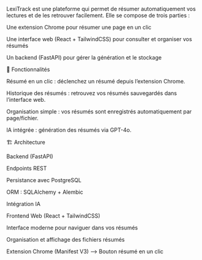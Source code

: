 LexiTrack est une plateforme qui permet de résumer automatiquement vos lectures et de les retrouver facilement.
Elle se compose de trois parties :

Une extension Chrome pour résumer une page en un clic

Une interface web (React + TailwindCSS) pour consulter et organiser vos résumés

Un backend (FastAPI) pour gérer la génération et le stockage

🚀 Fonctionnalités

Résumé en un clic : déclenchez un résumé depuis l’extension Chrome.

Historique des résumés : retrouvez vos résumés sauvegardés dans l’interface web.

Organisation simple : vos résumés sont enregistrés automatiquement par page/fichier.

IA intégrée : génération des résumés via GPT-4o.

🏗️ Architecture

Backend (FastAPI)

Endpoints REST

Persistance avec PostgreSQL

ORM : SQLAlchemy + Alembic

Intégration IA

Frontend Web (React + TailwindCSS)

Interface moderne pour naviguer dans vos résumés

Organisation et affichage des fichiers résumés

Extension Chrome (Manifest V3) --> Bouton résumé en un clic
